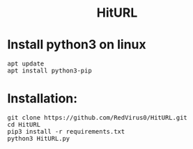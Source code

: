 <h1 align="center">HitURL</h1>

<h1>Install python3 on linux</h1>
<pre>
apt update
apt install python3-pip
</pre>

<h1>Installation:</h1>
<pre>
git clone https://github.com/RedVirus0/HitURL.git
cd HitURL
pip3 install -r requirements.txt
python3 HitURL.py
</pre>
